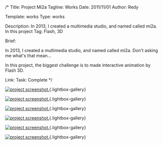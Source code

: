 /*
Title: Project Mi2a
Tagline: Works
Date: 2011/11/01
Author: Redy

Template: works
Type: works

Description: In 2013, I created a multimedia studio, and named called mi2a. In this project
Tag: Flash, 3D

Brief: <p>In 2013, I created a multimedia studio, and named called mi2a. Don't asking me what's that mean...</p><p>In this project, the biggest challenge is to made interactive animation by Flash 3D.</p>
Link:
Task: Complete
*/

[0]: %base_url%/content/works/mi2a.jpg  "mi2a"
[1]: %image_url%/works/mi2a/mi2a_1_s.jpg  "mi2a"
[2]: %image_url%/works/mi2a/mi2a_2_s.jpg  "mi2a"
[3]: %image_url%/works/mi2a/mi2a_3_s.jpg  "mi2a"
[4]: %image_url%/works/mi2a/mi2a_4_s.jpg  "mi2a"
[5]: %image_url%/works/mi2a/mi2a_5_s.jpg  "mi2a"

[![project screenshot.][0]](%base_url%/content/works/mi2a.jpg "screenshot"){.lightbox-gallery}

[![project screenshot.][1]](%image_url%/works/mi2a/mi2a_1_s.jpg "screenshot."){.lightbox-gallery}

[![project screenshot.][2]](%image_url%/works/mi2a/mi2a_2.jpg "screenshot."){.lightbox-gallery}

[![project screenshot.][3]](%image_url%/works/mi2a/mi2a_3.jpg "screenshot."){.lightbox-gallery}

[![project screenshot.][4]](%image_url%/works/mi2a/mi2a_4.jpg "screenshot."){.lightbox-gallery}

[![project screenshot.][5]](%image_url%/works/mi2a/mi2a_5.jpg "screenshot."){.lightbox-gallery}
